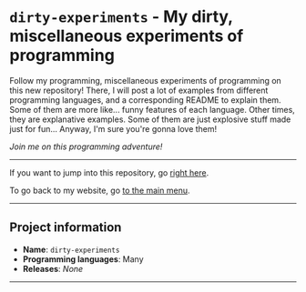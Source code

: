 <!-------------------------------
GitHub Pages index for "dirty-experiments"
-------------------------------->

# `dirty-experiments` - My dirty, miscellaneous experiments of programming

Follow my programming, miscellaneous experiments of programming on this new
repository! There, I will post a lot of examples from different programming
languages, and a corresponding README to explain them. Some of them are more like...
funny features of each language. Other times, they are explanative examples. Some
of them are just explosive stuff made just for fun...
Anyway, I'm sure you're gonna love them! 

_Join me on this programming adventure!_

----

If you want to jump into this repository, go [right here](http://github.com/DiddiLeija/dirty-experiments).

To go back to my website, go [to the main menu](http://diddileija.github.io).

----

## Project information

- **Name**: `dirty-experiments`
- **Programming languages**: Many
- **Releases**: _None_

----
